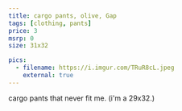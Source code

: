 ```yaml
---
title: cargo pants, olive, Gap
tags: [clothing, pants]
price: 3
msrp: 0
size: 31x32

pics:
  - filename: https://i.imgur.com/TRuR8cL.jpeg
    external: true
---
```


cargo pants that never fit me.  (i'm a 29x32.)
